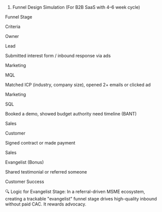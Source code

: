 1. Funnel Design Simulation (For B2B SaaS with 4–6 week cycle)

Funnel Stage

Criteria

Owner

Lead

Submitted interest form / inbound response via ads

Marketing

MQL

Matched ICP (industry, company size), opened 2+ emails or clicked ad

Marketing

SQL

Booked a demo, showed budget authority need timeline (BANT)

Sales

Customer

Signed contract or made payment

Sales

Evangelist (Bonus)

Shared testimonial or referred someone

Customer Success

🔍 Logic for Evangelist Stage: In a referral-driven MSME ecosystem, creating a trackable "evangelist" funnel stage drives high-quality inbound without paid CAC. It rewards advocacy.


